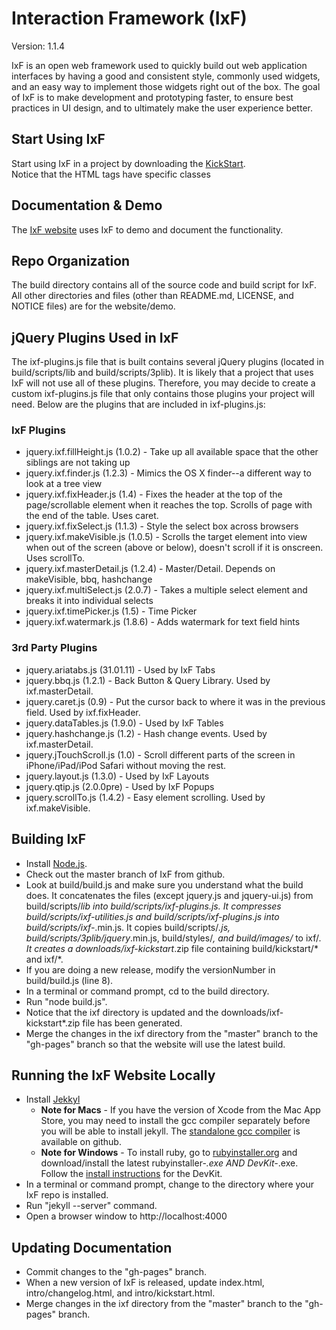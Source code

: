 # Interaction Framework (IxF)

Version:  1.1.4

IxF is an open web framework used to quickly build out web application 
interfaces by having a good and consistent style, commonly used widgets, 
and an easy way to implement those widgets right out of the box. The goal 
of IxF is to make development and prototyping faster, to ensure best 
practices in UI design, and to ultimately make the user experience better.

## Start Using IxF

Start using IxF in a project by downloading the [KickStart](http://irinc.github.com/ixf/intro/kickstart.html).  
Notice that the HTML tags have specific classes 

## Documentation & Demo

The [IxF website](http://irinc.github.com/ixf) uses IxF to demo and document the functionality.

## Repo Organization

The build directory contains all of the source code and build script for IxF.  All other 
directories and files (other than README.md, LICENSE, and NOTICE files) 
are for the website/demo.

## jQuery Plugins Used in IxF

The ixf-plugins.js file that is built contains several jQuery plugins (located in build/scripts/lib and
build/scripts/3plib).  It is likely that a project that uses IxF will not use all of these plugins.
Therefore, you may decide to create a custom ixf-plugins.js file that only contains those plugins your
project will need.  Below are the plugins that are included in ixf-plugins.js:

### IxF Plugins
* jquery.ixf.fillHeight.js (1.0.2) - Take up all available space that the other siblings are not taking up
* jquery.ixf.finder.js (1.2.3) - Mimics the OS X finder--a different way to look at a tree view
* jquery.ixf.fixHeader.js (1.4) - Fixes the header at the top of the page/scrollable element when it reaches the top. Scrolls of page with the end of the table.  Uses caret.
* jquery.ixf.fixSelect.js (1.1.3) - Style the select box across browsers
* jquery.ixf.makeVisible.js (1.0.5) - Scrolls the target element into view when out of the screen (above or below), doesn't scroll if it is onscreen. Uses scrollTo.
* jquery.ixf.masterDetail.js (1.2.4) - Master/Detail.  Depends on makeVisible, bbq, hashchange
* jquery.ixf.multiSelect.js (2.0.7) - Takes a multiple select element and breaks it into individual selects
* jquery.ixf.timePicker.js (1.5) - Time Picker
* jquery.ixf.watermark.js (1.8.6) - Adds watermark for text field hints

### 3rd Party Plugins
* jquery.ariatabs.js (31.01.11) - Used by IxF Tabs
* jquery.bbq.js (1.2.1) - Back Button & Query Library.  Used by ixf.masterDetail.
* jquery.caret.js (0.9) - Put the cursor back to where it was in the previous field.  Used by ixf.fixHeader.
* jquery.dataTables.js (1.9.0) - Used by IxF Tables
* jquery.hashchange.js (1.2) - Hash change events.  Used by ixf.masterDetail.
* jquery.jTouchScroll.js (1.0) - Scroll different parts of the screen in iPhone/iPad/iPod Safari without moving the rest.
* jquery.layout.js (1.3.0) - Used by IxF Layouts
* jquery.qtip.js (2.0.0pre) - Used by IxF Popups
* jquery.scrollTo.js (1.4.2) - Easy element scrolling. Used by ixf.makeVisible.

## Building IxF

* Install [Node.js](http://nodejs.org/).
* Check out the master branch of IxF from github.
* Look at build/build.js and make sure you understand what the build does.  It concatenates the files (except jquery.js and jquery-ui.js) from build/scripts/*lib into build/scripts/ixf-plugins.js.  It compresses build/scripts/ixf-utilities.js and build/scripts/ixf-plugins.js into build/scripts/ixf-*.min.js.  It copies build/scripts/*.js, build/scripts/3plib/jquery*.min.js, build/styles/*, and build/images/* to ixf/*.  It creates a downloads/ixf-kickstart*.zip file containing build/kickstart/* and ixf/*.
* If you are doing a new release, modify the versionNumber in build/build.js (line 8).
* In a terminal or command prompt, cd to the build directory.
* Run "node build.js".
* Notice that the ixf directory is updated and the downloads/ixf-kickstart*.zip file has been generated.
* Merge the changes in the ixf directory from the "master" branch to the "gh-pages" branch so that the website will use the latest build.

## Running the IxF Website Locally

*  Install [Jekkyl](https://github.com/mojombo/jekyll/wiki/install)
	* **Note for Macs** - If you have the version of Xcode from the Mac App Store, you may need to install the gcc compiler separately before you will be able to install jekyll. The [standalone gcc compiler](https://github.com/kennethreitz/osx-gcc-installer) is available on github.
	* **Note for Windows** - To install ruby, go to [rubyinstaller.org](http://rubyinstaller.org/downloads/) and download/install the latest rubyinstaller-*.exe AND DevKit-*.exe.  Follow the [install instructions](http://github.com/oneclick/rubyinstaller/wiki/Development-Kit) for the DevKit.
*  In a terminal or command prompt, change to the directory where your IxF repo is installed.
*  Run "jekyll --server" command.
*  Open a browser window to http://localhost:4000

## Updating Documentation

* Commit changes to the "gh-pages" branch.
* When a new version of IxF is released, update index.html, intro/changelog.html, and intro/kickstart.html.
* Merge changes in the ixf directory from the "master" branch to the "gh-pages" branch.

